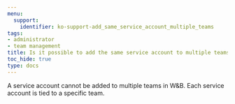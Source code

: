 ```yaml
---
menu:
  support:
    identifier: ko-support-add_same_service_account_multiple_teams
tags:
- administrator
- team management
title: Is it possible to add the same service account to multiple teams?
toc_hide: true
type: docs
---
```


A service account cannot be added to multiple teams in W&B. Each service account is tied to a specific team.